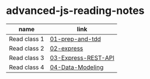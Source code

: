 # advanced-js-reading-notes



name | link
------------ | ------------
Read class 1 | [01-prep-and-tdd](https://leenahmad.github.io/advanced-js-reading-notes/01-prep-and-tdd)
Read class 2 | [02-express](https://leenahmad.github.io/advanced-js-reading-notes/02-express)
Read class 3 | [03-Express-REST-API](https://leenahmad.github.io/advanced-js-reading-notes/03-Express-REST-API)
Read class 4 | [04-Data-Modeling](https://leenahmad.github.io/advanced-js-reading-notes/04-Data-Modeling)



